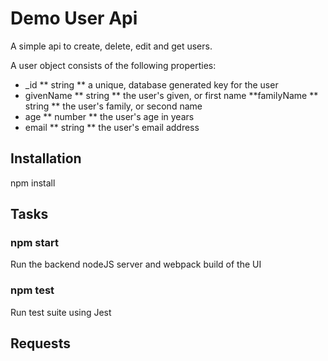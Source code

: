 # Demo User Api

A simple api to create, delete, edit and get users.

A user object consists of the following properties:

* _id
** string
** a unique, database generated key for the user
* givenName
** string
** the user's given, or first name
**familyName
** string
** the user's family, or second name
* age
** number
** the user's age in years
* email
** string
** the user's email address


## Installation

npm install


## Tasks

### npm start

Run the backend nodeJS server and webpack build of the UI

### npm test

Run test suite using Jest


## Requests
